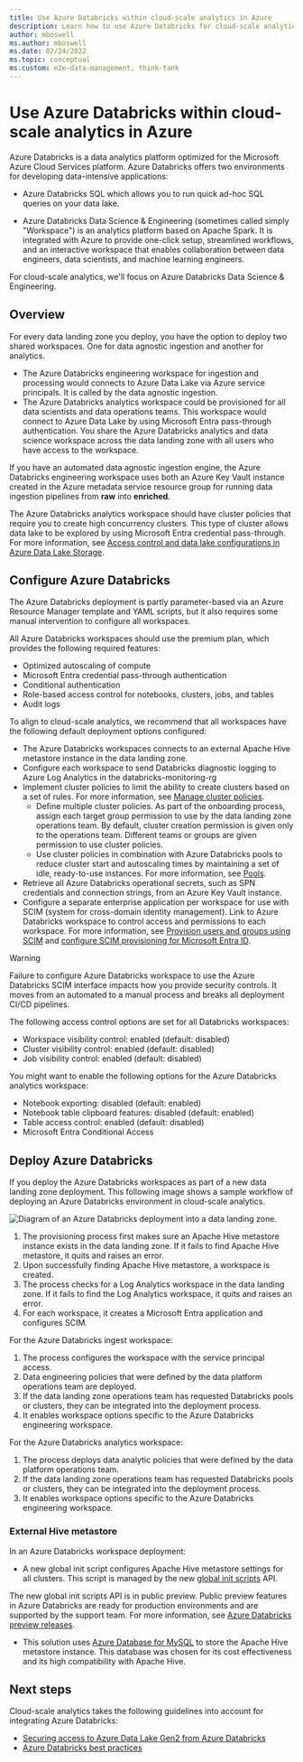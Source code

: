 ```yaml
---
title: Use Azure Databricks within cloud-scale analytics in Azure
description: Learn how to use Azure Databricks for cloud-scale analytics in Azure.
author: mboswell
ms.author: mboswell
ms.date: 02/24/2022
ms.topic: conceptual
ms.custom: e2e-data-management, think-tank
---
```


# Use Azure Databricks within cloud-scale analytics in Azure

Azure Databricks is a data analytics platform optimized for the Microsoft Azure Cloud Services platform. Azure Databricks offers two environments for developing data-intensive applications:

- Azure Databricks SQL which allows you to run quick ad-hoc SQL queries on your data lake.

- Azure Databricks Data Science & Engineering (sometimes called simply "Workspace") is an analytics platform based on Apache Spark. It is integrated with Azure to provide one-click setup, streamlined workflows, and an interactive workspace that enables collaboration between data engineers, data scientists, and machine learning engineers.

For cloud-scale analytics, we'll focus on Azure Databricks Data Science & Engineering.

## Overview

For every data landing zone you deploy, you have the option to deploy two shared workspaces. One for data agnostic ingestion and another for analytics.

- The Azure Databricks engineering workspace for ingestion and processing would connects to Azure Data Lake via Azure service principals. It is called by the data agnostic ingestion.
- The Azure Databricks analytics workspace could be provisioned for all data scientists and data operations teams. This workspace would connect to Azure Data Lake by using Microsoft Entra pass-through authentication. You share the Azure Databricks analytics and data science workspace across the data landing zone with all users who have access to the workspace.

If you have an automated data agnostic ingestion engine, the Azure Databricks engineering workspace uses both an Azure Key Vault instance created in the Azure metadata service resource group for running data ingestion pipelines from **raw** into **enriched**.

The Azure Databricks analytics workspace should have cluster policies that require you to create high concurrency clusters. This type of cluster allows data lake to be explored by using Microsoft Entra credential pass-through. For more information, see [Access control and data lake configurations in Azure Data Lake Storage](data-lake-access.md).

## Configure Azure Databricks

The Azure Databricks deployment is partly parameter-based via an Azure Resource Manager template and YAML scripts, but it also requires some manual intervention to configure all workspaces.

All Azure Databricks workspaces should use the premium plan, which provides the following required features:

- Optimized autoscaling of compute
- Microsoft Entra credential pass-through authentication
- Conditional authentication
- Role-based access control for notebooks, clusters, jobs, and tables
- Audit logs

To align to cloud-scale analytics, we recommend that all workspaces have the following default deployment options configured:

- The Azure Databricks workspaces connects to an external Apache Hive metastore instance in the data landing zone.
- Configure each workspace to send Databricks diagnostic logging to Azure Log Analytics in the databricks-monitoring-rg
- Implement cluster policies to limit the ability to create clusters based on a set of rules. For more information, see [Manage cluster policies](/azure/databricks/administration-guide/clusters/policies).
  - Define multiple cluster policies. As part of the onboarding process, assign each target group permission to use by the data landing zone operations team. By default, cluster creation permission is given only to the operations team. Different teams or groups are given permission to use cluster policies.
  - Use cluster policies in combination with Azure Databricks pools to reduce cluster start and autoscaling times by maintaining a set of idle, ready-to-use instances. For more information, see [Pools](/azure/databricks/clusters/instance-pools/).
- Retrieve all Azure Databricks operational secrets, such as SPN credentials and connection strings, from an Azure Key Vault instance.
- Configure a separate enterprise application per workspace for use with SCIM (system for cross-domain identity management). Link to Azure Databricks workspace to control access and permissions to each workspace. For more information, see [Provision users and groups using SCIM](/azure/databricks/administration-guide/users-groups/scim/) and [configure SCIM provisioning for Microsoft Entra ID](/azure/databricks/administration-guide/users-groups/scim/aad).

> [!WARNING]
> Failure to configure Azure Databricks workspace to use the Azure Databricks SCIM interface impacts how you provide security controls. It moves from an automated to a manual process and breaks all deployment CI/CD pipelines.

The following access control options are set for all Databricks workspaces:

- Workspace visibility control: enabled (default: disabled)
- Cluster visibility control: enabled (default: disabled)
- Job visibility control: enabled (default: disabled)

You might want to enable the following options for the Azure Databricks analytics workspace:

- Notebook exporting: disabled (default: enabled)
- Notebook table clipboard features: disabled (default: enabled)
- Table access control: enabled (default: disabled)
- Microsoft Entra Conditional Access

## Deploy Azure Databricks

If you deploy the Azure Databricks workspaces as part of a new data landing zone deployment. This following image shows a sample workflow of deploying an Azure Databricks environment in cloud-scale analytics.

![Diagram of an Azure Databricks deployment into a data landing zone.](../images/databricks-deploy.png)

1. The provisioning process first makes sure an Apache Hive metastore instance exists in the data landing zone. If it fails to find Apache Hive metastore, it quits and raises an error.
2. Upon successfully finding Apache Hive metastore, a workspace is created.
3. The process checks for a Log Analytics workspace in the data landing zone. If it fails to find the Log Analytics workspace, it quits and raises an error.
4. For each workspace, it creates a Microsoft Entra application and configures SCIM.

For the Azure Databricks ingest workspace:

1. The process configures the workspace with the service principal access.
2. Data engineering policies that were defined by the data platform operations team are deployed.
3. If the data landing zone operations team has requested Databricks pools or clusters, they can be integrated into the deployment process.
4. It enables workspace options specific to the Azure Databricks engineering workspace.

For the Azure Databricks analytics workspace:

1. The process deploys data analytic policies that were defined by the data platform operations team.
2. If the data landing zone operations team has requested Databricks pools or clusters, they can be integrated into the deployment process.
3. It enables workspace options specific to the Azure Databricks engineering workspace.

### External Hive metastore

In an Azure Databricks workspace deployment:

- A new global init script configures Apache Hive metastore settings for all clusters. This script is managed by the new [global init scripts](https://docs.databricks.com/clusters/init-scripts.html#global-init-scripts) API.

The new global init scripts API is in public preview. Public preview features in Azure Databricks are ready for production environments and are supported by the support team. For more information, see [Azure Databricks preview releases](/azure/databricks/release-notes/release-types).

- This solution uses [Azure Database for MySQL](https://azure.microsoft.com/services/mysql/) to store the Apache Hive metastore instance. This database was chosen for its cost effectiveness and its high compatibility with Apache Hive.

## Next steps

Cloud-scale analytics takes the following guidelines into account for integrating Azure Databricks:

- [Securing access to Azure Data Lake Gen2 from Azure Databricks](https://github.com/hurtn/datalake-ADLS-access-patterns-with-Databricks/blob/master/readme.md)
- [Azure Databricks best practices](https://github.com/Azure/AzureDatabricksBestPractices/blob/master/toc.md)
